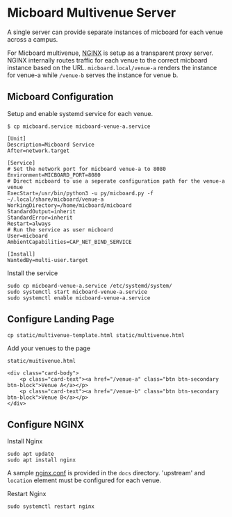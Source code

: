 # Micboard Multivenue Server
A single server can provide separate instances of micboard for each venue across a campus.

For Micboard multivenue, [NGINX](https://www.nginx.com) is setup as a transparent proxy server.  NGINX internally routes traffic for each venue to the correct micboard instance based on the URL.  `micboard.local/venue-a` renders the instance for venue-a while `/venue-b` serves the instance for venue b.


## Micboard Configuration
Setup and enable systemd service for each venue.


`$ cp micboard.service micboard-venue-a.service`

```
[Unit]
Description=Micboard Service
After=network.target

[Service]
# Set the network port for micboard venue-a to 8080
Environment=MICBOARD_PORT=8080
# Direct micboard to use a seperate configuration path for the venue-a venue
ExecStart=/usr/bin/python3 -u py/micboard.py -f ~/.local/share/micboard/venue-a
WorkingDirectory=/home/micboard/micboard
StandardOutput=inherit
StandardError=inherit
Restart=always
# Run the service as user micboard
User=micboard
AmbientCapabilities=CAP_NET_BIND_SERVICE

[Install]
WantedBy=multi-user.target
```

Install the service
```
sudo cp micboard-venue-a.service /etc/systemd/system/
sudo systemctl start micboard-venue-a.service
sudo systemctl enable micboard-venue-a.service
```

## Configure Landing Page
```
cp static/multivenue-template.html static/multivenue.html
```

Add your venues to the page

`static/muitivenue.html`
```
<div class="card-body">
    <p class="card-text"><a href="/venue-a" class="btn btn-secondary btn-block">Venue A</a></p>
    <p class="card-text"><a href="/venue-b" class="btn btn-secondary btn-block">Venue B</a></p>
</div>
```

## Configure NGINX
Install Nginx
```
sudo apt update
sudo apt install nginx
```

A sample [nginx.conf](nginx-sample.conf) is provided in the `docs` directory.  'upstream' and `location` element must be configured for each venue.


Restart Nginx
```
sudo systemctl restart nginx
```
